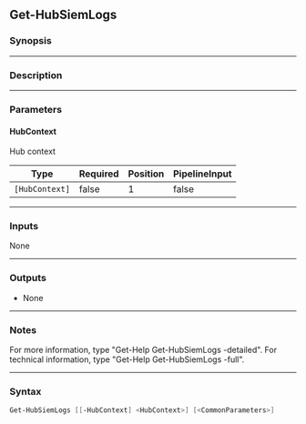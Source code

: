 Get-HubSiemLogs
---------------

### Synopsis

---

### Description

---

### Parameters
#### **HubContext**
Hub context

|Type          |Required|Position|PipelineInput|
|--------------|--------|--------|-------------|
|`[HubContext]`|false   |1       |false        |

---

### Inputs
None

---

### Outputs
* None

---

### Notes
For more information, type "Get-Help Get-HubSiemLogs -detailed". For technical information, type "Get-Help Get-HubSiemLogs -full".

---

### Syntax
```PowerShell
Get-HubSiemLogs [[-HubContext] <HubContext>] [<CommonParameters>]
```
